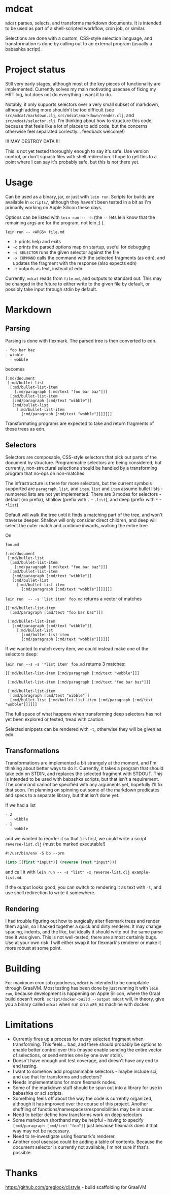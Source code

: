 # mdcat
`mdcat` parses, selects, and transforms markdown documents. It is intended to be used as part of a shell-scripted workflow, cron job, or similar.

Selections are done with a custom, CSS-style selection language, and transformation is done by calling out to an external program (usually a babashka script).

# Project status
Still very early stages, although most of the key pieces of functionality are implemented. Currently solves my main motivating usecase of fixing my HRT log, but does not do everything I want it to do.

Notably, it only supports selectors over a very small subset of markdown, although adding more shouldn't be too difficult (see `src/mdcat/markdown.clj`, `src/mdcat/markdown/render.clj`, and `src/mdcat/selector.clj`. I'm thinking about how to structure this code, because that feels like a lot of places to add code, but the concerns otherwise feel separated correctly... feedback welcome!)

!!! MAY DESTROY DATA !!!

This is not yet tested thoroughly enough to say it's safe. Use version control, or don't squash files with shell redirection. I hope to get this to a point where I can say it's probably safe, but this is not there yet.

# Usage
Can be used as a binary, jar, or just with `lein run`. Scripts for builds are available in `scripts/`, although they haven't been tested in a bit as I'm primarily working on Apple Silicon these days.

Options can be listed with `lein run -- -h` (the `--` lets lein know that the remaining args are for the program, not lein ;) ).

`lein run -- <ARGS> file.md`

- `-h` prints help and exits
- `-o` prints the parsed options map on startup, useful for debugging
- `-s SELECTOR` runs the given selector against the file
- `-x COMMAND` calls the command with the selected fragments (as edn), and updates the fragment with the response (also expects edn)
- `-t` outputs as text, instead of edn

Currently, `mdcat` reads from `file.md`, and outputs to standard out. This may be changed in the future to either write to the given file by default, or possibly take input through stdin by default.

# Markdown
## Parsing
Parsing is done with flexmark. The parsed tree is then converted to edn.

```markdown
- foo bar baz
- wibble
  - wobble
```

becomes

```edn
[:md/document
 [:md/bullet-list
  [:md/bullet-list-item
    [:md/paragraph [:md/text "foo bar baz"]]]
  [:md/bullet-list-item
   [:md/paragraph [:md/text "wibble"]]
   [:md/bullet-list
     [:md/bullet-list-item
       [:md/paragraph [:md/text "wobble"]]]]]]]
```

Transformating programs are expected to take and return fragments of these trees as edn.

## Selectors
Selectors are composable, CSS-style selectors that pick out parts of the document by structure. Programmable selectors are being considered, but currently, non-structural selections should be handled by a transforming program that no-ops on non-matches.

The infrastructure is there for more selectors, but the current symbols supported are `paragraph`, `list`, and `item`. `list` and `item` assume bullet lists - numbered lists are not yet implemented. There are 3 modes for selectors - default (no prefix), shallow (prefix with `.` - `.list`), and deep (prefix with `*` - `*list`).

Default will walk the tree until it finds a matching part of the tree, and won't traverse deeper. Shallow will only consider direct children, and deep will select the outer match and continue inwards, walking the entire tree.

On


```edn
foo.md

[:md/document
 [:md/bullet-list
  [:md/bullet-list-item
    [:md/paragraph [:md/text "foo bar baz"]]]
  [:md/bullet-list-item
   [:md/paragraph [:md/text "wibble"]]
   [:md/bullet-list
     [:md/bullet-list-item
       [:md/paragraph [:md/text "wobble"]]]]]]]
```

`lein run  -- -s 'list item' foo.md` returns a vector of matches

```edn
[[:md/bullet-list-item
  [:md/paragraph [:md/text "foo bar baz"]]]

 [:md/bullet-list-item
   [:md/paragraph [:md/text "wibble"]]
     [:md/bullet-list
       [:md/bullet-list-item
       [:md/paragraph [:md/text "wobble"]]]]]]
```

If we wanted to match every item, we could instead make one of the selectors deep:

`lein run --s -s '*list item' foo.md` returns 3 matches:

```edn
[[:md/bullet-list-item [:md/paragraph [:md/text "wobble"]]]

 [:md/bullet-list-item [:md/paragraph [:md/text "foo bar baz"]]]

 [:md/bullet-list-item
  [:md/paragraph [:md/text "wibble"]]
  [:md/bullet-list [:md/bullet-list-item [:md/paragraph [:md/text "wobble"]]]]]]
```

The full space of what happens when transforming deep selectors has not yet been explored or tested, tread with caution.

Selected snippets can be rendered with `-t`, otherwise they will be given as edn.

## Transformations
Transformations are implemented a bit strangely at the moment, and I'm thinking about better ways to do it. Currently, it takes a program that should take edn on STDIN, and replaces the selected fragment with STDOUT. This is intended to be used with babashka scripts, but that isn't a requirement. The command cannot be specified with any arguments yet, hopefully I'll fix that soon. I'm planning on spinning out some of the markdown predicates and specs to a separate library, but that isn't done yet.

If we had a list

```markdown
- 2
  - wibble
- 1
  - wobble
```

and we wanted to reorder it so that `1` is first, we could write a script `reverse-list.clj` (must be marked executable!)

```clojure
#!/usr/bin/env -S bb --prn

(into [(first *input*)] (reverse (rest *input*)))
```

and call it with `lein run -- -s "list" -x reverse-list.clj example-list.md`.

If the output looks good, you can switch to rendering it as text with `-t`, and use shell redirection to write it somewhere.

## Rendering
I had trouble figuring out how to surgically alter flexmark trees and render them again, so I hacked together a quick and dirty renderer. It may change spacing, indents, and the like, but ideally it should write out the same parse tree it was given. This is not well-tested, there are almost certainly bugs. Use at your own risk. I will either swap it for flexmark's renderer or make it more robust at some point.

# Building
For maximum cron-job goodness, `mdcat` is intended to be compilable through GraalVM. Most testing has been done by just running it with `lein run`, because development is happening on Apple Silicon, where the Graal build doesn't work. `script/docker-build --output mdcat` will, in theory, give you a binary called `mdcat` when run on a `x86_64` machine with docker.

# Limitations
- Currently fires up a process for every selected fragment when transforming. This feels... bad, and there should probably be options to enable better control over this (maybe enable sending the entire vector of selections, or send entries one by one over stdin).
- Doesn't have enough unit test coverage, and doesn't have any end to end testing.
- I want to somehow add programmable selectors - maybe include sci, and use that for transforms and selectors?
- Needs implementations for more flexmark nodes.
- Some of the markdown stuff should be spun out into a library for use in babashka or sci scripts.
- Something feels off about the way the code is currently organized, although it has improved over the course of this project. Another shuffling of functions/namespaces/responsibilities may be in order.
- Need to better define how transforms work on deep selectors
- Some markdown shorthand may be helpful - having to specify `[:md/paragraph [:md/text "foo"]]` just because flexmark does it that way may not be necessary.
- Need to re-investigate using flexmark's renderer.
- Another cool usecase could be adding a table of contents. Because the document selector is currently not available, I'm not sure if that's possible.

# Thanks
https://github.com/greglook/cljstyle - build scaffolding for GraalVM
